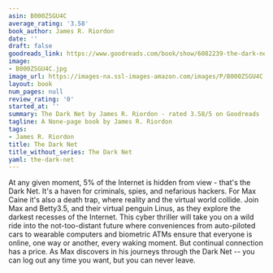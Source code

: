 ```yaml
---
asin: B000ZSGU4C
average_rating: '3.58'
book_author: James R. Riordon
date: ''
draft: false
goodreads_link: https://www.goodreads.com/book/show/6082239-the-dark-net
image:
- B000ZSGU4C.jpg
image_url: https://images-na.ssl-images-amazon.com/images/P/B000ZSGU4C.01._SCLZZZZZZZ.jpg
layout: book
num_pages: null
review_rating: '0'
started_at: ''
summary: The Dark Net by James R. Riordon - rated 3.58/5 on Goodreads
tagline: A None-page book by James R. Riordon
tags:
- James R. Riordon
title: The Dark Net
title_without_series: The Dark Net
yaml: the-dark-net
---
```


At any given moment, 5% of the Internet is hidden from view - that's the Dark Net. It's a haven for criminals, spies, and nefarious hackers. For Max Caine it's also a death trap, where reality and the virtual world collide. Join Max and Betty3.5, and their virtual penguin Linus, as they explore the darkest recesses of the Internet. This cyber thriller will take you on a wild ride into the not-too-distant future where conveniences from auto-piloted cars to wearable computers and biometric ATMs ensure that everyone is online, one way or another, every waking moment. But continual connection has a price. As Max discovers in his journeys through the Dark Net -- you can log out any time you want, but you can never leave.